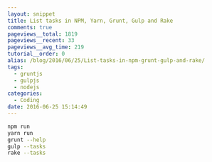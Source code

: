 ```yaml
---
layout: snippet
title: List tasks in NPM, Yarn, Grunt, Gulp and Rake
comments: true
pageviews__total: 1819
pageviews__recent: 33
pageviews__avg_time: 219
tutorial__order: 0
alias: /blog/2016/06/25/List-tasks-in-npm-grunt-gulp-and-rake/
tags:
  - gruntjs
  - gulpjs
  - nodejs
categories:
  - Coding
date: 2016-06-25 15:14:49
---
```


```bash
npm run
yarn run
grunt --help
gulp --tasks
rake --tasks
```
